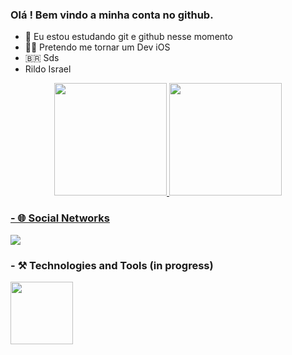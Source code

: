 ### Olá ! Bem vindo a minha conta no github.

- 📓 Eu estou estudando git e github nesse momento
- 🙏🏻 Pretendo me tornar um Dev iOS
- 🇧🇷 Sds 
- Rildo Israel 

<div align="center">
  <a href="https://github.com/RildoCosta">
  <img height="180em" src="https://github-readme-stats.vercel.app/api?username=RildoCosta&show_icons=true&theme=highcontrast&include_all_commits=true&count_private=true"/>
  <img height="180em" src="https://github-readme-stats.vercel.app/api/top-langs/?username=RildoCosta&layout=compact&langs_count=7&theme=highcontrast"/>
</div>

### - 🌐 Social Networks
<div> 
  <a href="https://www.linkedin.com/in/rildo-costa/" target="_blank"><img src="https://img.shields.io/badge/-LinkedIn-%230077B5?style=for-the-    badge&logo=linkedin&logoColor=white" target="_blank"></a> 
</div>

### - ⚒️ Technologies and Tools (in progress)
<img height="100em"  width= "100em" src="https://cdn.jsdelivr.net/gh/devicons/devicon/icons/swift/swift-original-wordmark.svg" />

      
